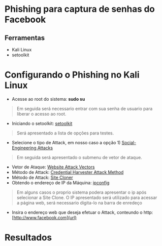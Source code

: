 # Phishing para captura de senhas do Facebook

## Ferramentas
* Kali Linux
* setoolkit

# Configurando o Phishing no Kali Linux
* Acesse ao root do sistema: **sudo su**
> Em seguida será necessario entrar com sua senha de usuario para liberar o acesso ao root.
* Iniciando o setoolkit: [setoolkit](url)
> Será apresentado a lista de opções para testes.
* Selecione o tipo de Attack, em nosso caso a opção 1) [Social-Engineering Attacks](url)
> Em seguida será apresentado o submenu de vetor de ataque.
* Vetor de Ataque: [Website Attack Vectors](url)
* Método de Attack: [Credential Harvester Attack Method](url)
* Método de Attack: [Site Cloner](url) 
* Obtendo o endereço de IP da Máquina: [ipconfig](url)
> Em alguns casos o proprio sistema podera apresentar o ip após selecionar a Site Clone.
> O IP apresentado será utilizado para acessar a página web, será necessario digita-lo na barra de enredeço
* Insira o endereço web que deseja efetuar o Attack, conteundo o http: [http://www.facebook.com](url)

# Resultados
